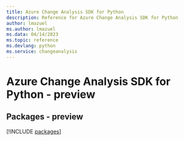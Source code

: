 ```yaml
---
title: Azure Change Analysis SDK for Python
description: Reference for Azure Change Analysis SDK for Python
author: lmazuel
ms.author: lmazuel
ms.data: 04/14/2023
ms.topic: reference
ms.devlang: python
ms.service: changeanalysis
---
```

# Azure Change Analysis SDK for Python - preview
## Packages - preview
[!INCLUDE [packages](change-analysis-index.md)]